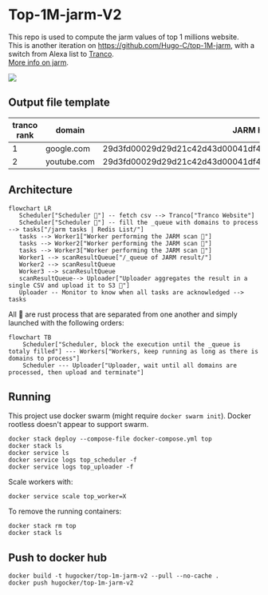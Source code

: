 # Top-1M-jarm-V2
This repo is used to compute the jarm values of top 1 millions website.  
This is another iteration on https://github.com/Hugo-C/top-1M-jarm, with a switch from Alexa list to [Tranco](https://tranco-list.eu/).  
[More info on jarm](https://engineering.salesforce.com/easily-identify-malicious-servers-on-the-internet-with-jarm-e095edac525a/).

![](https://img.shields.io/badge/status-work%20in%20progress-orange?style=for-the-badge)
## Output file template
| tranco rank | domain      | JARM hash                                                      |
|-------------|-------------|----------------------------------------------------------------|
| 1           | google.com  | 29d3fd00029d29d21c42d43d00041df48f145f65c66577d0b01ecea881c1ba |
| 2           | youtube.com | 29d3fd00029d29d21c42d43d00041df48f145f65c66577d0b01ecea881c1ba |


## Architecture
```mermaid
flowchart LR
   Scheduler["Scheduler 🦀"] -- fetch csv --> Tranco["Tranco Website"] 
   Scheduler["Scheduler 🦀"] -- fill the _queue with domains to process --> tasks["/jarm tasks | Redis List/"]
   tasks --> Worker1["Worker performing the JARM scan 🦀"] 
   tasks --> Worker2["Worker performing the JARM scan 🦀"] 
   tasks --> Worker3["Worker performing the JARM scan 🦀"] 
   Worker1 --> scanResultQueue["/_queue of JARM result/"]
   Worker2 --> scanResultQueue
   Worker3 --> scanResultQueue
   scanResultQueue--> Uploader["Uploader aggregates the result in a single CSV and upload it to S3 🦀"]
   Uploader -- Monitor to know when all tasks are acknowledged --> tasks
```
All 🦀 are rust process that are separated from one another and simply launched with the following orders:
```mermaid
flowchart TB
    Scheduler["Scheduler, block the execution until the _queue is totaly filled"] --- Workers["Workers, keep running as long as there is domains to process"]
    Scheduler --- Uploader["Uploader, wait until all domains are processed, then upload and terminate"]
```

## Running
This project use docker swarm (might require `docker swarm init`). Docker rootless doesn't appear to support swarm.
```shell
docker stack deploy --compose-file docker-compose.yml top
docker stack ls
docker service ls
docker service logs top_scheduler -f
docker service logs top_uploader -f
```

Scale workers with:
```shell
docker service scale top_worker=X
```

To remove the running containers:
```shell
docker stack rm top
docker stack ls
```

## Push to docker hub
```shell
docker build -t hugocker/top-1m-jarm-v2 --pull --no-cache .
docker push hugocker/top-1m-jarm-v2
```

